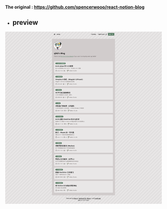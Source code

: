 #### The original : https://github.com/spencerwooo/react-notion-blog

- ## preview

![](./Blog.png)


